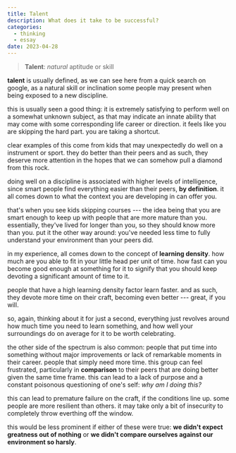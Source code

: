 ```yaml
---
title: Talent
description: What does it take to be successful?
categories:
  - thinking
  - essay
date: 2023-04-28
---
```


> **Talent**: _natural_ aptitude or skill

**talent** is usually defined, as we can see here from a quick search on google, as a natural skill or inclination some people may present when being exposed to a new discipline.

this is usually seen a good thing: it is extremely satisfying to perform well on a somewhat unknown subject, as that may indicate an innate ability that may come with some corresponding life career or direction. it feels like you are skipping the hard part. you are taking a shortcut.

clear examples of this come from kids that may unexpectedly do well on a instrument or sport. they do better than their peers and as such, they deserve more attention in the hopes that we can somehow pull a diamond from this rock.

doing well on a discipline is associated with higher levels of intelligence, since smart people find everything easier than their peers, **by definition**. it all comes down to what the context you are developing in can offer you.

that's when you see kids skipping courses --- the idea being that you are smart enough to keep up with people that are more mature than you. essentially, they've lived for longer than you, so they should know more than you. put it the other way around: you've needed less time to fully understand your environment than your peers did.

in my experience, all comes down to the concept of **learning density**. how much are you able to fit in your little head per unit of time. how fast can you become good enough at something for it to signify that you should keep devoting a significant amount of time to it.

people that have a high learning density factor learn faster. and as such, they devote more time on their craft, becoming even better --- great, if you will.

so, again, thinking about it for just a second, everything just revolves around how much time you need to learn something, and how well your surroundings do on average for it to be worth celebrating.

the other side of the spectrum is also common: people that put time into something without major improvements or lack of remarkable moments in their career. people that simply need more time. this group can feel frustrated, particularly in **comparison** to their peers that are doing better given the same time frame. this can lead to a lack of purpose and a constant poisonous questioning of one's self: _why am I doing this?_

this can lead to premature failure on the craft, if the conditions line up. some people are more resilient than others. it may take only a bit of insecurity to completely throw everthing off the window.

this would be less prominent if either of these were true: **we didn't expect greatness out of nothing** or **we didn't compare ourselves against our environment so harsly**.
